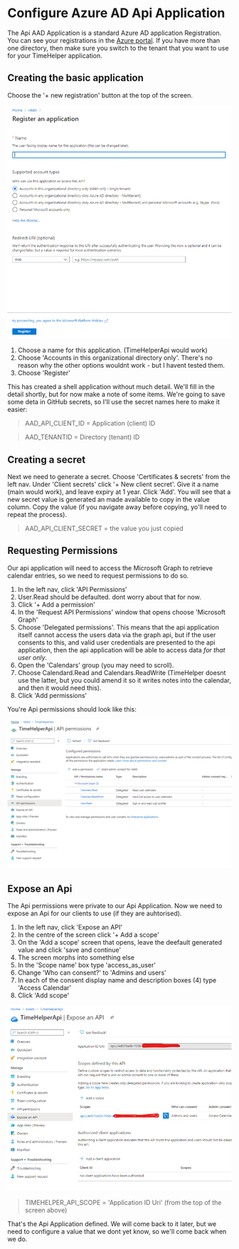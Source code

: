 # Configure Azure AD Api Application

The Api AAD Application is a standard Azure AD application Registration.  You can see your registrations in the [Azure portal](https://portal.azure.com/#blade/Microsoft_AAD_IAM/ActiveDirectoryMenuBlade/RegisteredApps). If you have more than one directory, then make sure you switch to the tenant that you want to use for your TimeHelper application. 

## Creating the basic application

Choose the '+ new registration' button at the top of the screen.

![screenshot register an application](./images/register-an-application.png)

1. Choose a name for this application.  (TimeHelperApi would work)
1. Choose 'Accounts in this organizational directory only'.  There's no reason why the other options wouldnt work - but I havent tested them.
1. Choose 'Register'

This has created a shell application without much detail.  We'll fill in the detail shortly, but for now make a note of some items.  We're going to save some deta in GitHub secrets, so I'll use the secret names here to make it easier:

>AAD_API_CLIENT_ID = Application (client) ID

>AAD_TENANTID = Directory (tenant) ID

## Creating a secret

Next we need to generate a secret.  Choose 'Certificates & secrets' from the left nav. Under 'Client secrets' click '+ New client secret'.  Give it a name (main would work), and leave expiry at 1 year.  Click 'Add'. You will see that a new secret value is generated an made available to copy in the value column.  Copy the value (if you navigate away before copying, yo'll need to repeat the process).

>AAD_API_CLIENT_SECRET = the value you just copied

## Requesting Permissions

Our api application will need to access the Microsoft Graph to retrieve calendar entries, so we need to request permissions to do so.  

1. In the left nav, click 'API Permissions'
1. User.Read should be defaulted. dont worry about that for now.
1. Click '+ Add a permission'
1. In the 'Request API Permissions' window that opens choose 'Microsoft Graph'
1. Choose 'Delegated permissions'.  This means that the api application itself cannot access the users data via the graph api, but if the user consents to this, and valid user credentials are presented to the api application, then the api application will be able to access data *for that user only*.
1. Open the 'Calendars' group (you may need to scroll).
1. Choose Calendard.Read and Calendars.ReadWrite (TimeHelper doesnt use the latter, but you could amend it so it writes notes into the calendar, and then it would need this).
1. Click 'Add permissions'

You're Api permissions should look like this:

![screenshot api permissions](./images/api-permissions.png)

## Expose an Api

The Api permissions were private to our Api Application.  Now we need to expose an Api for our clients to use (if they are auhtorised).  

1. In the left nav, click 'Expose an API'
1. In the centre of the screen click '+ Add a scope'
1. On the 'Add a scope' screen that opens, leave the deefault generated value and click 'save and continue'
1. The screen morphs into something else
1. In the 'Scope name' box type 'access_as_user'
1. Change 'Who can consent?' to 'Admins and users'
1. In each of the consent display name and description boxes (4) type 'Access Calendar'
1. Click 'Add scope'

![screenshot expose an Api](./images/expose-api.png)

> TIMEHELPER_API_SCOPE = 'Application ID Uri' (from the top of the screen above)

That's the Api Application defined.  We will come back to it later, but we need to configure a value that we dont yet know, so we'll come back when we do.


